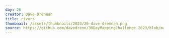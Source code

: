 ```yaml
---
day: 26
creator: Dave Drennan
title: rivers
thumbnail: /assets/thumbnails/2023/26-dave-drennan.png
source: https://github.com/davedrenn/30DayMappingChallenge.2023/blob/main/Day26.Rmd  # Add a link to your source code here
---
```

